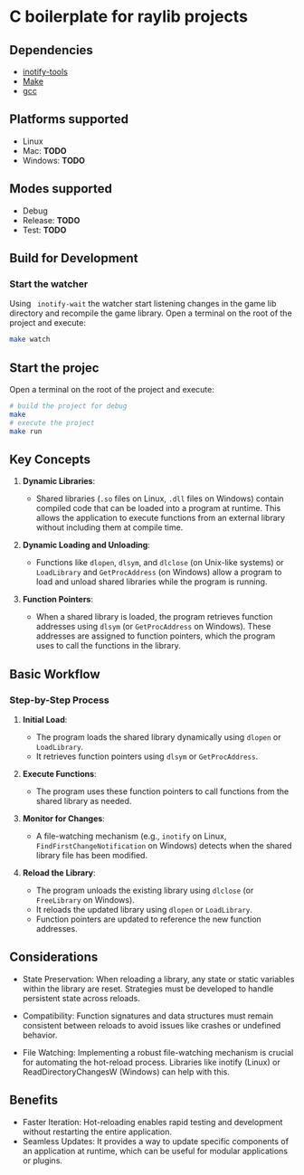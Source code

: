 # C boilerplate for raylib projects

## Dependencies

- [inotify-tools](https://github.com/inotify-tools/inotify-tools)
- [Make]()
- [gcc]()

## Platforms supported

- Linux
- Mac: **TODO**
- Windows: **TODO**

## Modes supported

- Debug
- Release: **TODO**
- Test: **TODO**

## Build for Development

### Start the watcher

Using ` inotify-wait` the watcher start listening changes in the game lib directory and recompile
the game library. Open a terminal on the root of the project and execute:

```BASH
make watch
```

## Start the projec

Open a terminal on the root of the project and execute:

```BASH
# build the project for debug
make
# execute the project
make run
```

## Key Concepts

1. **Dynamic Libraries**:

   - Shared libraries (`.so` files on Linux, `.dll` files on Windows) contain compiled code that can be loaded into a program at runtime. This allows the application to execute functions from an external library without including them at compile time.

2. **Dynamic Loading and Unloading**:

   - Functions like `dlopen`, `dlsym`, and `dlclose` (on Unix-like systems) or `LoadLibrary` and `GetProcAddress` (on Windows) allow a program to load and unload shared libraries while the program is running.

3. **Function Pointers**:
   - When a shared library is loaded, the program retrieves function addresses using `dlsym` (or `GetProcAddress` on Windows). These addresses are assigned to function pointers, which the program uses to call the functions in the library.

## Basic Workflow

### Step-by-Step Process

1. **Initial Load**:

   - The program loads the shared library dynamically using `dlopen` or `LoadLibrary`.
   - It retrieves function pointers using `dlsym` or `GetProcAddress`.

2. **Execute Functions**:

   - The program uses these function pointers to call functions from the shared library as needed.

3. **Monitor for Changes**:

   - A file-watching mechanism (e.g., `inotify` on Linux, `FindFirstChangeNotification` on Windows) detects when the shared library file has been modified.

4. **Reload the Library**:
   - The program unloads the existing library using `dlclose` (or `FreeLibrary` on Windows).
   - It reloads the updated library using `dlopen` or `LoadLibrary`.
   - Function pointers are updated to reference the new function addresses.

## Considerations

- State Preservation: When reloading a library, any state or static variables within the library are reset. Strategies must be developed to handle persistent state across reloads.

- Compatibility: Function signatures and data structures must remain consistent between reloads to avoid issues like crashes or undefined behavior.

- File Watching: Implementing a robust file-watching mechanism is crucial for automating the hot-reload process. Libraries like inotify (Linux) or ReadDirectoryChangesW (Windows) can help with this.

## Benefits

- Faster Iteration: Hot-reloading enables rapid testing and development without restarting the entire application.
- Seamless Updates: It provides a way to update specific components of an application at runtime, which can be useful for modular applications or plugins.
